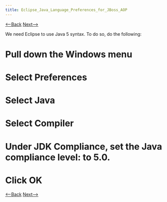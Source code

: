 ```yaml
---
title: Eclipse_Java_Language_Preferences_for_JBoss_AOP
---
```

[<--Back]({{site.pagesurl}}/Eclipse_Classpath_Variable_for_JBoss_AOP) [Next-->]({{site.pagesurl}}/Eclipse_Java_Project_Preferences_for_JBoss_AOP)

We need Eclipse to use Java 5 syntax. To do so, do the following:
# Pull down the **Windows** menu
# Select **Preferences**
# Select **Java**
# Select **Compiler**
# Under JDK Compliance, set the **Java compliance level:** to 5.0.
# Click **OK**

[<--Back]({{site.pagesurl}}/Eclipse_Classpath_Variable_for_JBoss_AOP) [Next-->]({{site.pagesurl}}/Eclipse_Java_Project_Preferences_for_JBoss_AOP)
